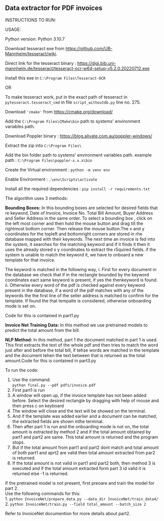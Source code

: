 ## Data extractor for PDF invoices 


INSTRUCTIONS TO RUN:

USAGE:

Python version: Python 3.10.7

Download tesseract exe from https://github.com/UB-Mannheim/tesseract/wiki.

Direct link for the tesseract binary : https://digi.bib.uni-mannheim.de/tesseract/tesseract-ocr-w64-setup-v5.2.0.20220712.exe

Install this exe in `C:\Program Files\Tesseract-OCR`

OR

To make tesseract work, put in the exact path of tesseract in `pytesseract.tesseract_cmd` in file `script_withoutdb.py` line no. 275.

Download `'cmake'` from https://cmake.org/download/  

Add the `C:\Program Files\CMake\bin` path to systems' environment variables path.


Download Poppler binary : https://blog.alivate.com.au/poppler-windows/

Extract the zip into `C:\Program Files\`

Add the bin folder path to systems' environment variables path. example path : `C:\Program Files\poppler-x.x.x\bin`



Create the Virtual environment : `python -m venv env`

Enable Environment : `.\env\Scripts\activate`

Install all the required dependencies : `pip install -r requirements.txt`




The algorithm uses 3 methods:

**Bounding Boxes:** In this bounding boxes are selected for desired fields that re keyword, Date of Invoice, Invoice No. Total Bill Amount, Buyer Address and Seller Address in the same order. To select a bounding box , click on the left most corner and then hold the mouse button and drag till the rightmost bottom corner. Then release the mouse button.The x and y coordinates for the topleft and bottomright corners are stored in rhe database mapped with their keywords. The next time an invoice is fed into the system, it searches for the matching keyword and if it finds it then it uses the already stored x y coordinates to extract the r5quired fields. if the system is unable to match the keyword it, we have to onboard a new template for that invoice.

   The keyword is matched in the following way, 
   i. First for every document in the database we check that if in the rectangle bounded by the keyword coordinates eact same keyword is present, if yes the thenkeyword is found.
   ii. Otherwise every word of the pdf is checked against every keyword present in the database, if a word of the pdf matches with any of the leywords the the first line of the seller address is matched to confirm for the template. If found the that tempalte is considered, otherwise onboarding mode is set on.

Code for this is contained in part1.py

**Invoice Net Training Data:** In this method we use pretrained models to predict the total amount from the bill.

**NLP Method:** In this method, part 1 the document matched in part 1 is used. This first extracts the text of the whole pdf and then tries to match the word just after and before the total bill, if tehse words are matched in the template and the document tehen the text between that is returned as the total amount.Code for this is contained in part3.py


To run the code:

1. Use the command:  
   `python final.py --pdf pdfs/invoice.pdf`
2. First part1 is run
2. A window will open up, if the invoice template has not been added before. Select the desired rectangle by dragging with help of   mouse and then press c on keyboard
3. The window will close and the text will be showed on the terminal.
4. And if the template was added earlier and a document can be matched, the extracted fields are shown inthe terminal.
5. Then after part 1 is run and the onboarding mode is not on, the total amount is extracted by method 2 and if the total amount obtained by part1 and part2 are same. This total amount is returned and the program stops.
6. But if the total amount from part1 and part2 dont match and total amount of both part1 and aprt2 are valid then total amount extracted from par2 is returned.
7. If the total amount is not valid in part1 and part2 both, then method 3 is executed and if the total amount extracted form part 3 id valid it is returned else -1 is returned.

If the pretrained model is not present, first preoare and train the model for part 2.
<br>Use the following commands for this:
<br>1. `python InvoiceNet/prepare_data.py --data_dir InvoiceNet/train_data4/`
<br>2. `python InvoiceNet/train.py --field total_amount --batch_size 2`

Refer to InvoiceNet documention for more details about part2.


